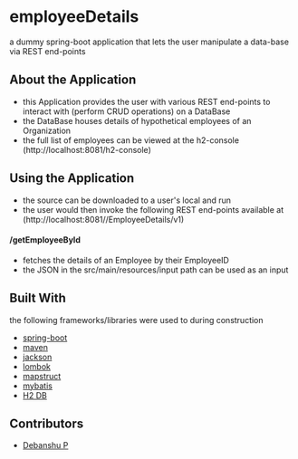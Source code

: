 # employeeDetails

a dummy spring-boot application that lets the user manipulate a data-base via REST end-points

## About the Application

* this Application provides the user with various REST end-points to interact with (perform CRUD operations) on a DataBase
* the DataBase houses details of hypothetical employees of an Organization
* the full list of employees can be viewed at the h2-console (http://localhost:8081/h2-console)
  
## Using the Application

* the source can be downloaded to a user's local and run
* the user would then invoke the following REST end-points available at (http://localhost:8081//EmployeeDetails/v1)
 
#### /getEmployeeById

* fetches the details of an Employee by their EmployeeID
* the JSON in the src/main/resources/input path can be used as an input

## Built With
the following frameworks/libraries were used to during construction

* [spring-boot](https://spring.io/projects/spring-boot)
* [maven](https://maven.apache.org/)
* [jackson](https://github.com/FasterXML/jackson)
* [lombok](https://projectlombok.org/)
* [mapstruct](https://mapstruct.org/)
* [mybatis](https://mybatis.org/mybatis-3/)
* [H2 DB](https://www.h2database.com/html/main.html)


## Contributors
* [Debanshu P](https://github.com/Devil001600)
